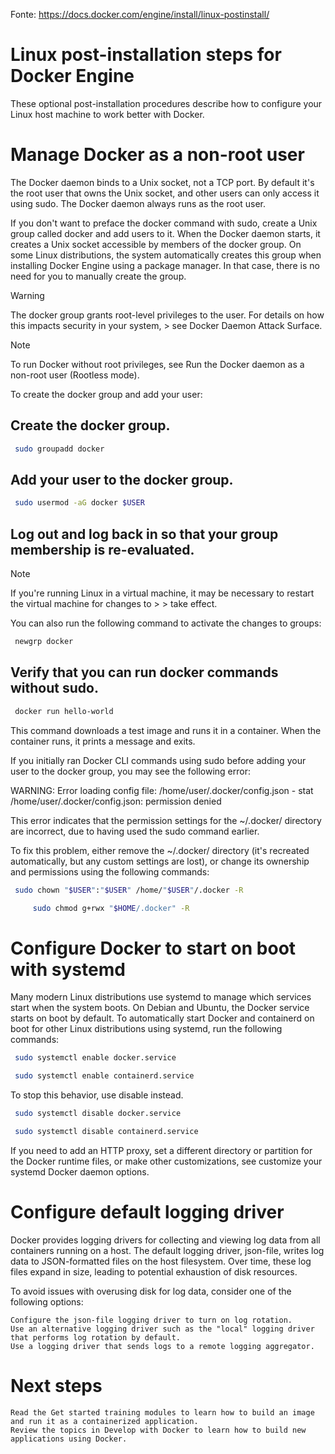 Fonte: https://docs.docker.com/engine/install/linux-postinstall/

# Linux post-installation steps for Docker Engine

These optional post-installation procedures describe how to configure your Linux host machine to work better with Docker.

# Manage Docker as a non-root user

The Docker daemon binds to a Unix socket, not a TCP port. By default it's the root user that owns the Unix socket, and other users can only access it using sudo. The Docker daemon always runs as the root user.

If you don't want to preface the docker command with sudo, create a Unix group called docker and add users to it. When the Docker daemon starts, it creates a Unix socket accessible by members of the docker group. On some Linux distributions, the system automatically creates this group when installing Docker Engine using a package manager. In that case, there is no need for you to manually create the group.

> [!Warning]
> The docker group grants root-level privileges to the user. For details on how this impacts security in your system, > see Docker Daemon Attack Surface.

> [!Note]
> To run Docker without root privileges, see Run the Docker daemon as a non-root user (Rootless mode).

To create the docker group and add your user:

  
## Create the docker group.
```sh
 sudo groupadd docker
```

## Add your user to the docker group.
```sh
 sudo usermod -aG docker $USER
```

## Log out and log back in so that your group membership is re-evaluated.
> [!Note]
>    If you're running Linux in a virtual machine, it may be necessary to restart the virtual machine for changes to > > take effect.

You can also run the following command to activate the changes to groups:
```sh
 newgrp docker
```

## Verify that you can run docker commands without sudo.
```sh
 docker run hello-world
```

This command downloads a test image and runs it in a container. When the container runs, it prints a message and exits.

If you initially ran Docker CLI commands using sudo before adding your user to the docker group, you may see the following error:

WARNING: Error loading config file: /home/user/.docker/config.json -
stat /home/user/.docker/config.json: permission denied

This error indicates that the permission settings for the ~/.docker/ directory are incorrect, due to having used the sudo command earlier.

To fix this problem, either remove the ~/.docker/ directory (it's recreated automatically, but any custom settings are lost), or change its ownership and permissions using the following commands:

```sh
 sudo chown "$USER":"$USER" /home/"$USER"/.docker -R

     sudo chmod g+rwx "$HOME/.docker" -R
```

# Configure Docker to start on boot with systemd

Many modern Linux distributions use systemd to manage which services start when the system boots. On Debian and Ubuntu, the Docker service starts on boot by default. To automatically start Docker and containerd on boot for other Linux distributions using systemd, run the following commands:

```sh
 sudo systemctl enable docker.service

 sudo systemctl enable containerd.service
```

To stop this behavior, use disable instead.
```sh
 sudo systemctl disable docker.service

 sudo systemctl disable containerd.service
```

If you need to add an HTTP proxy, set a different directory or partition for the Docker runtime files, or make other customizations, see customize your systemd Docker daemon options.

# Configure default logging driver

Docker provides logging drivers for collecting and viewing log data from all containers running on a host. The default logging driver, json-file, writes log data to JSON-formatted files on the host filesystem. Over time, these log files expand in size, leading to potential exhaustion of disk resources.

To avoid issues with overusing disk for log data, consider one of the following options:

    Configure the json-file logging driver to turn on log rotation.
    Use an alternative logging driver such as the "local" logging driver that performs log rotation by default.
    Use a logging driver that sends logs to a remote logging aggregator.

# Next steps

    Read the Get started training modules to learn how to build an image and run it as a containerized application.
    Review the topics in Develop with Docker to learn how to build new applications using Docker.
